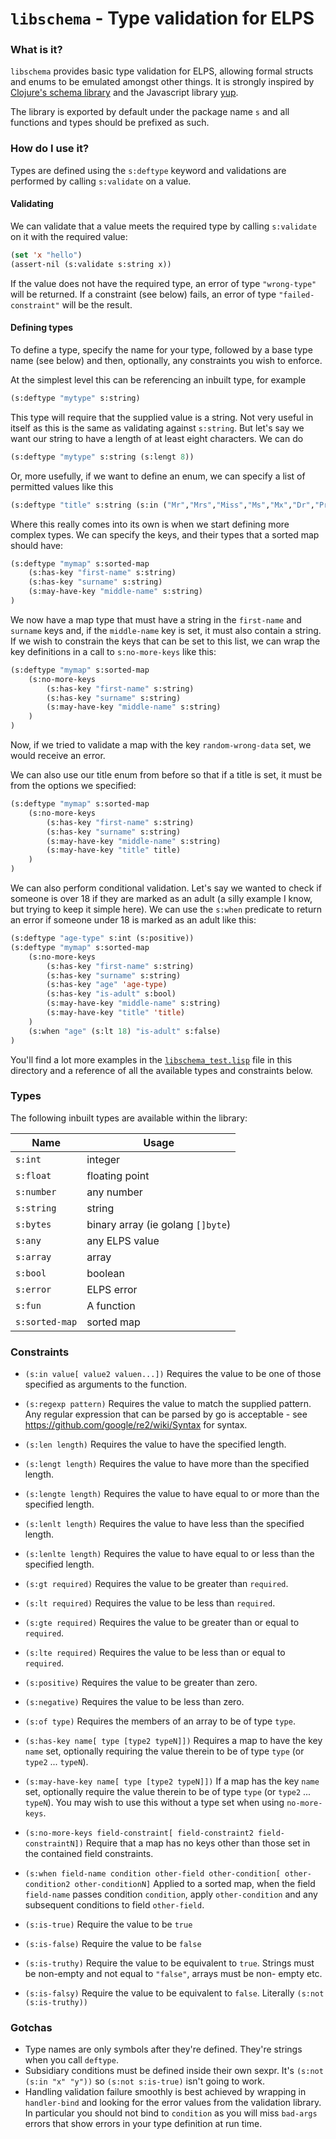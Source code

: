 # `libschema` - Type validation for ELPS

### What is it?
`libschema` provides basic type validation for ELPS, allowing formal structs and enums to be emulated
amongst other things. It is strongly inspired by [Clojure's schema library](https://github.com/plumatic/schema) 
and the Javascript library [yup](https://github.com/jquense/yup).

The library is exported by default under the package name `s` and all functions and types should be prefixed as such.

### How do I use it?

Types are defined using the `s:deftype` keyword and validations are performed by calling `s:validate` on a value.

#### Validating

We can validate that a value meets the required type by calling `s:validate` on it with the required value:
```lisp
(set 'x "hello")
(assert-nil (s:validate s:string x))
```

If the value does not have the required type, an error of type `"wrong-type"` will be returned. If a constraint (see below)
fails, an error of type `"failed-constraint"` will be the result.

#### Defining types

To define a type, specify the name for your type, followed by a base type name (see below) and then, optionally, any
constraints you wish to enforce.

At the simplest level this can be referencing an inbuilt type, for example

```lisp
(s:deftype "mytype" s:string)
```

This type will require that the supplied value is a string. Not very useful in itself as this is the same as validating against 
`s:string`. But let's say we want our string to have a length of at least eight characters. We can do
```lisp
(s:deftype "mytype" s:string (s:lengt 8))
```
Or, more usefully, if we want to define an enum, we can specify a list of permitted values like this
```lisp
(s:deftype "title" s:string (s:in ("Mr","Mrs","Miss","Ms","Mx","Dr","Prof")))
```

Where this really comes into its own is when we start defining more complex types. We can specify the keys, and their 
types that a sorted map should have:
```lisp
(s:deftype "mymap" s:sorted-map 
    (s:has-key "first-name" s:string) 
    (s:has-key "surname" s:string) 
    (s:may-have-key "middle-name" s:string)
)
```
We now have a map type that must have a string in the `first-name` and `surname` keys and, if the `middle-name` key is
set, it must also contain a string. If we wish to constrain the keys that can be set to this list, we can wrap the key 
definitions in a call to `s:no-more-keys` like this:
```lisp
(s:deftype "mymap" s:sorted-map 
    (s:no-more-keys 
        (s:has-key "first-name" s:string) 
        (s:has-key "surname" s:string) 
        (s:may-have-key "middle-name" s:string)
    )
)
```
Now, if we tried to validate a map with the key `random-wrong-data` set, we would receive an error.

We can also use our title enum from before so that if a title is set, it must be from the options we specified:
```lisp
(s:deftype "mymap" s:sorted-map 
    (s:no-more-keys 
        (s:has-key "first-name" s:string) 
        (s:has-key "surname" s:string) 
        (s:may-have-key "middle-name" s:string)
        (s:may-have-key "title" title)
    )
)
```

We can also perform conditional validation. Let's say we wanted to check if someone is over 18 if they are marked as an
adult (a silly example I know, but trying to keep it simple here). We can use the `s:when` predicate to return an error 
if someone under 18 is marked as an adult like this:
```lisp
(s:deftype "age-type" s:int (s:positive))
(s:deftype "mymap" s:sorted-map 
    (s:no-more-keys 
        (s:has-key "first-name" s:string) 
        (s:has-key "surname" s:string)
        (s:has-key "age" 'age-type)
        (s:has-key "is-adult" s:bool) 
        (s:may-have-key "middle-name" s:string)
        (s:may-have-key "title" 'title)
    )
    (s:when "age" (s:lt 18) "is-adult" s:false)
)
```
You'll find a lot more examples in the [`libschema_test.lisp`](./libschema_test.lisp) file in this directory and a reference of all the available 
types and constraints below.

### Types
The following inbuilt types are available within the library:

|Name|Usage|
|---|---|
|`s:int`|integer|
|`s:float`|floating point|
|`s:number`|any number|
|`s:string`|string|
|`s:bytes`|binary array (ie golang `[]byte`)|
|`s:any`|any ELPS value|
|`s:array`|array|
|`s:bool`|boolean|
|`s:error`|ELPS error|
|`s:fun`|A function|
|`s:sorted-map`|sorted map|

### Constraints

* `(s:in value[ value2 valuen...])` 
Requires the value to be one of those specified as arguments to the function.


* `(s:regexp pattern)`
Requires the value to match the supplied pattern. Any regular expression that can be parsed by go is acceptable - see https://github.com/google/re2/wiki/Syntax for syntax.
  

* `(s:len length)` 
  Requires the value to have the specified length.
  

* `(s:lengt length)`
  Requires the value to have more than the specified length.


* `(s:lengte length)`
  Requires the value to have equal to or more than the specified length.


* `(s:lenlt length)`
  Requires the value to have less than the specified length.


* `(s:lenlte length)`
  Requires the value to have equal to or less than the specified length.
  

* `(s:gt required)`
  Requires the value to be greater than `required`.


* `(s:lt required)`
  Requires the value to be less than `required`.


* `(s:gte required)`
  Requires the value to be greater than or equal to `required`.


* `(s:lte required)`
  Requires the value to be less than or equal to `required`.
  

* `(s:positive)`
  Requires the value to be greater than zero.
  

* `(s:negative)`
  Requires the value to be less than zero.
  

* `(s:of type)`
  Requires the members of an array to be of type `type`.
  

* `(s:has-key name[ type [type2 typeN]])`
  Requires a map to have the key `name` set, optionally requiring the value therein to be of type `type` (or `type2` ... `typeN`).
  

* `(s:may-have-key name[ type [type2 typeN]])`
  If a map has the key `name` set, optionally require the value therein to be of type `type` (or `type2` ... `typeN`). 
  You may wish to use this without a type set when using `no-more-keys`.
  

* `(s:no-more-keys field-constraint[ field-constraint2 field-constraintN])`
  Require that a map has no keys other than those set in the contained field constraints.
  

* `(s:when field-name condition other-field other-condition[ other-condition2 other-conditionN]`
  Applied to a sorted map, when the field `field-name` passes condition `condition`, apply `other-condition` and any 
  subsequent conditions to field `other-field`.
  

* `(s:is-true)`
  Require the value to be `true`


* `(s:is-false)`
  Require the value to be `false`


* `(s:is-truthy)`
  Require the value to be equivalent to `true`. Strings must be non-empty and not equal to `"false"`, arrays must be non-
  empty etc.


* `(s:is-falsy)`
  Require the value to be equivalent to `false`. Literally `(s:not (s:is-truthy))`
  
### Gotchas

* Type names are only symbols after they're defined. They're strings when you call `deftype`.
* Subsidiary conditions must be defined inside their own sexpr. It's `(s:not (s:in "x" "y"))` so `(s:not s:is-true)`
  isn't going to work.
* Handling validation failure smoothly is best achieved by wrapping in `handler-bind` and looking for the error values
  from the validation library. In particular you should not bind to `condition` as you will miss `bad-args` errors that 
  show errors in your type definition at run time.




